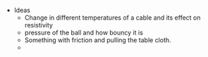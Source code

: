 - Ideas
	- Change in different temperatures of a cable and its effect on resistivity 
	- pressure of the ball and how bouncy it is 
	- Something with friction and pulling the table cloth. 
	- 